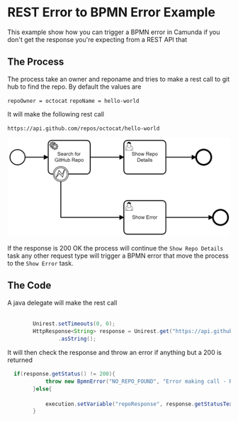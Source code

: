 # REST Error to BPMN Error Example
This example show how you can trigger a BPMN error in Camunda if you don't get the response you're expecting from a REST API that 

## The Process

The process take an owner and reponame and tries to make a rest call to git hub to find the repo. By default the values are

``repoOwner = octocat``
``repoName = hello-world``

It will make the following rest call

``https://api.github.com/repos/octocat/hello-world``

![model]

If the response is 200 OK the process will continue the `Show Repo Details` task any other request type will trigger a BPMN error that move the process to the `Show Error` task. 

## The Code 

A java delegate will make the rest call
```Java

        Unirest.setTimeouts(0, 0);
        HttpResponse<String> response = Unirest.get("https://api.github.com/repos/" + repoOwner +  "/" + repoName)
                .asString();

```

It will then check the response and throw an error if anything but a 200 is returned 

```Java
  if(response.getStatus() != 200){
            throw new BpmnError("NO_REPO_FOUND", "Error making call - Repose Code: "+response.getStatus());
        }else{

            execution.setVariable("repoResponse", response.getStatusText());
        }

```

[model]: ./src/main/resources/static/img/process.png